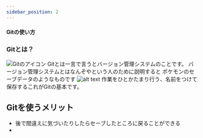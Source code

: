 ```yaml
---
sidebar_position: 2
---
```


#### Gitの使い方

### Gitとは？

![Gitのアイコン](./Git-Logo.png)
Gitとは一言で言うとバージョン管理システムのことです。
バージョン管理システムとはなんぞやという人のために説明すると
ポケモンのセーブデータのようなものです
![alt text](image.png)
作業をひとかたまり行う、名前をつけて保存するこれがGitの基本です。

## Gitを使うメリット
- 後で間違えに気づいたりしたらセーブしたところに戻ることができる
- 